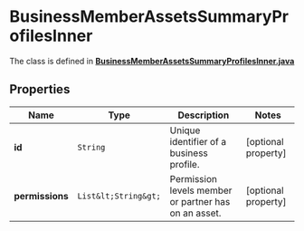 

# BusinessMemberAssetsSummaryProfilesInner

The class is defined in **[BusinessMemberAssetsSummaryProfilesInner.java](../../src/main/java/org/openapitools/model/BusinessMemberAssetsSummaryProfilesInner.java)**

## Properties

Name | Type | Description | Notes
------------ | ------------- | ------------- | -------------
**id** | `String` | Unique identifier of a business profile. |  [optional property]
**permissions** | `List&lt;String&gt;` | Permission levels member or partner has on an asset. |  [optional property]




